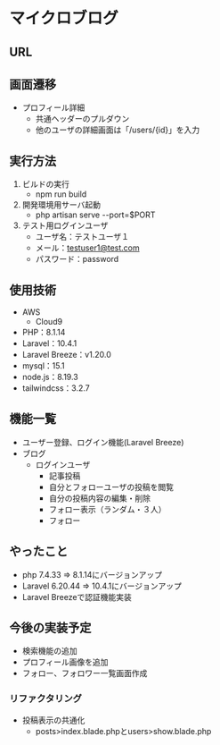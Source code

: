 # マイクロブログ

## URL

## 画面遷移

- プロフィール詳細
    - 共通ヘッダーのプルダウン
    - 他のユーザの詳細画面は「/users/{id}」を入力

## 実行方法
1. ビルドの実行
    - npm run build
2. 開発環境用サーバ起動
    - php artisan serve --port=$PORT
3. テスト用ログインユーザ
    - ユーザ名：テストユーザ１
    - メール：testuser1@test.com
    - パスワード：password


## 使用技術
- AWS
    - Cloud9
- PHP：8.1.14
- Laravel：10.4.1
- Laravel Breeze：v1.20.0
- mysql：15.1
- node.js：8.19.3
- tailwindcss：3.2.7 

## 機能一覧
- ユーザー登録、ログイン機能(Laravel Breeze)
- ブログ
  - ログインユーザ
    - 記事投稿
    - 自分とフォローユーザの投稿を閲覧
    - 自分の投稿内容の編集・削除
    - フォロー表示（ランダム・３人）
    - フォロー

## やったこと
- php  7.4.33 ⇒ 8.1.14にバージョンアップ
- Laravel 6.20.44 ⇒ 10.4.1にバージョンアップ
- Laravel Breezeで認証機能実装

## 今後の実装予定
- 検索機能の追加
- プロフィール画像を追加
- フォロー、フォロワー一覧画面作成

### リファクタリング
- 投稿表示の共通化
    - posts>index.blade.phpとusers>show.blade.php
